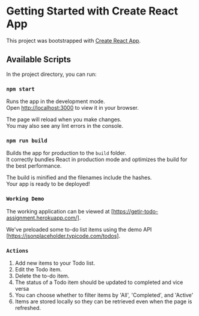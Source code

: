 # Getting Started with Create React App

This project was bootstrapped with [Create React App](https://github.com/facebook/create-react-app).

## Available Scripts

In the project directory, you can run:

### `npm start`

Runs the app in the development mode.\
Open [http://localhost:3000](http://localhost:3000) to view it in your browser.

The page will reload when you make changes.\
You may also see any lint errors in the console.

### `npm run build`

Builds the app for production to the `build` folder.\
It correctly bundles React in production mode and optimizes the build for the best performance.

The build is minified and the filenames include the hashes.\
Your app is ready to be deployed!

### `Working Demo`

The working application can be viewed at [https://getir-todo-assignment.herokuapp.com/].

We've preloaded some to-do list items using the demo API [https://jsonplaceholder.typicode.com/todos]. 

### `Actions`
1. Add new items to your Todo list.
2. Edit the Todo item.
3. Delete the to-do item.
4. The status of a Todo item should be updated to completed and vice versa
5. You can choose whether to filter items by 'All', 'Completed', and 'Active'
6. Items are stored locally so they can be retrieved even when the page is refreshed.
